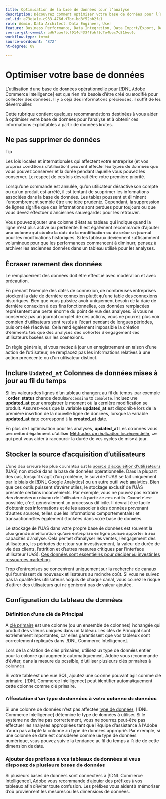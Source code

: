 ```yaml
---
title: Optimisation de la base de données pour l’analyse
description: Découvrez comment optimiser votre base de données pour l’analyse.
exl-id: e73e1a1e-c933-476d-97bc-bd8f52bb2fa1
role: Admin, Data Architect, Data Engineer, User
feature: Business Performance, Data Integration, Data Import/Export, Data Warehouse Manager
source-git-commit: adb7aaef1cf914d43348abf5c7e4bec7c51bed0c
workflow-type: tm+mt
source-wordcount: '872'
ht-degree: 0%

---
```


# Optimiser votre base de données

L’utilisation d’une base de données opérationnelle pour [!DNL Adobe Commerce Intelligence] est que rien n’a besoin d’être créé ou modifié pour collecter des données. Il y a déjà des informations précieuses, il suffit de les déverrouiller.

Cette rubrique contient quelques recommandations destinées à vous aider à optimiser votre base de données pour l’analyse et à obtenir des informations exploitables à partir de données brutes.

## Ne pas supprimer de données

>[!TIP]
>
>Les lois locales et internationales qui affectent votre entreprise (et vos propres conditions d’utilisation) peuvent affecter les types de données que vous pouvez conserver et la durée pendant laquelle vous pouvez les conserver. Le respect de ces lois devrait être votre première priorité.

Lorsqu’une commande est annulée, qu’un utilisateur désactive son compte ou qu’un produit est arrêté, il est tentant de supprimer les informations associées dans la base de données. Les tables poussent et éliminent l&#39;encombrement semble être une idée prudente. Cependant, la suppression de lignes signifie que ces informations sont perdues pour toujours ou que vous devez effectuer d’anciennes sauvegardes pour les retrouver.

Vous pouvez ajouter une colonne d’état au tableau qui indique quand la ligne n’est plus active ou pertinente. Il est également recommandé d’ajouter une colonne qui stocke la date de la modification ou de créer un journal pour les modifications historiques. Si les tableaux deviennent suffisamment volumineux pour que les performances commencent à diminuer, pensez à archiver les anciennes données dans un tableau utilisé pour les analyses.

## Écraser rarement des données

Le remplacement des données doit être effectué avec modération et avec précaution.

En prenant l’exemple des dates de connexion, de nombreuses entreprises stockent la date de dernière connexion plutôt qu’une table des connexions historiques. Bien que vous puissiez avoir uniquement besoin de la date de dernière connexion à des fins fonctionnelles, ces données remplacées représentent une perte énorme du point de vue des analyses. Si vous ne conservez pas un journal complet de ces actions, vous ne pourrez plus voir combien d’utilisateurs sont restés à l’écart pendant de longues périodes, puis ont été réactivés. Cela rend également impossible la création d’éléments tels que des analyses des cohortes d’engagement des utilisateurs basées sur les connexions.

En règle générale, si vous mettez à jour un enregistrement en raison d’une action de l’utilisateur, ne remplacez pas les informations relatives à une action précédente ou d’un utilisateur distinct.

## Inclure `Updated_at` Colonnes de données mises à jour au fil du temps

Si les valeurs des lignes d’un tableau changent au fil du temps, par exemple : **order\_status** change depuis`processing` to `complete`, incluez une **updated\_at** pour enregistrer le moment où la dernière modification se produit. Assurez-vous que la variable **updated\_at** est disponible lors de la première insertion de la nouvelle ligne de données, lorsque la variable **updated\_at** date correspond à la **created\_at** date.

En plus de l&#39;optimisation pour les analyses, **updated\_at** Les colonnes vous permettent également d’utiliser [Méthodes de réplication incrémentielle](../data-analyst/data-warehouse-mgr/cfg-replication-methods.md), ce qui peut vous aider à raccourcir la durée de vos cycles de mise à jour.

## Stocker la source d’acquisition d’utilisateurs

L’une des erreurs les plus courantes est la [source d’acquisition d’utilisateurs](../data-analyst/analysis/google-track-user-acq.md) (UAS) non stocké dans la base de données opérationnelle. Dans la plupart des cas, lorsqu’il s’agit d’un problème, le suivi de l’UAS se fait uniquement par le biais de [!DNL Google Analytics] ou un autre outil web analytics. Bien que ces outils puissent s’avérer utiles, le stockage exclusif de l’UAS présente certains inconvénients. Par exemple, vous ne pouvez pas extraire des données au niveau de l’utilisateur à partir de ces outils. Quand c&#39;est possible, c&#39;est généralement un processus difficile. Il devrait être facile d’obtenir ces informations et de les associer à des données provenant d’autres sources, telles que les informations comportementales et transactionnelles également stockées dans votre base de données.

Le stockage de l’UAS dans votre propre base de données est souvent la plus grande amélioration qu’une entreprise en ligne puisse apporter à ses capacités d’analyse. Cela permet d’analyser les ventes, l’engagement des utilisateurs, les périodes de retour sur investissement, la valeur de durée de vie des clients, l’attrition et d’autres mesures critiques par l’interface utilisateur (UAS). [Ces données sont essentielles pour décider où investir les ressources marketing](../data-analyst/analysis/most-value-source-channel.md).

Trop d’entreprises se concentrent uniquement sur la recherche de canaux qui fournissent de nouveaux utilisateurs au moindre coût. Si vous ne suivez pas la qualité des utilisateurs acquis de chaque canal, vous courez le risque d’attirer des utilisateurs qui ne génèrent pas de valeur ajoutée.

## Configuration du tableau de données

### Définition d’une clé de Principal

A [clé primaire](https://en.wikipedia.org/wiki/Unique_key) est une colonne (ou un ensemble de colonnes) inchangée qui produit des valeurs uniques dans un tableau. Les clés de Principal sont extrêmement importantes, car elles garantissent que vos tableaux sont correctement répliqués dans [!DNL Commerce Intelligence].

Lors de la création de clés primaires, utilisez un type de données entier pour la colonne qui augmente automatiquement. Adobe vous recommande d’éviter, dans la mesure du possible, d’utiliser plusieurs clés primaires à colonnes.

Si votre table est une vue SQL, ajoutez une colonne pouvant agir comme clé primaire. [!DNL Commerce Intelligence] peut identifier automatiquement cette colonne comme clé primaire.

### Affectation d’un type de données à votre colonne de données

Si une colonne de données n’est pas affectée [type de données](https://en.wikipedia.org/wiki/Data_type), [!DNL Commerce Intelligence] détermine le type de données à utiliser. Si le système ne devine pas correctement, vous ne pourrez peut-être pas effectuer les analyses appropriées tant que l’équipe d’assistance à l’Adobe n’aura pas adapté la colonne au type de données approprié. Par exemple, si une colonne de date est considérée comme un type de données numérique, vous pouvez suivre la tendance au fil du temps à l’aide de cette dimension de date.

### Ajouter des préfixes à vos tableaux de données si vous disposez de plusieurs bases de données

Si plusieurs bases de données sont connectées à [!DNL Commerce Intelligence], Adobe vous recommande d’ajouter des préfixes à vos tableaux afin d’éviter toute confusion. Les préfixes vous aident à mémoriser d’où proviennent les mesures ou les dimensions de données.
